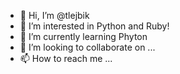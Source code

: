 - 👋 Hi, I’m @tlejbik
- 👀 I’m interested in Python and Ruby!
- 🌱 I’m currently learning Phyton
- 💞️ I’m looking to collaborate on ...
- 📫 How to reach me ...

<!---
tlejbik/tlejbik is a ✨ special ✨ repository because its `README.md` (this file) appears on your GitHub profile.
You can click the Preview link to take a look at your changes.
--->
